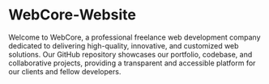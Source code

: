 # WebCore-Website
Welcome to WebCore, a professional freelance web development company dedicated to delivering high-quality, innovative, and customized web solutions. Our GitHub repository showcases our portfolio, codebase, and collaborative projects, providing a transparent and accessible platform for our clients and fellow developers.
